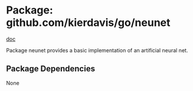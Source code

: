 Package: github.com/kierdavis/go/neunet
=======================================

[doc](http://gopkgdoc.appspot.com/pkg/github.com/kierdavis/go/neunet)

Package neunet provides a basic implementation of an artificial neural net.

Package Dependencies
--------------------

None

